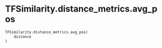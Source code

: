 # TFSimilarity.distance_metrics.avg_pos







```python
TFSimilarity.distance_metrics.avg_pos(
    distance
)
```



<!-- Placeholder for "Used in" -->
